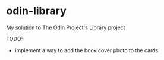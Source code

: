 # odin-library

My solution to The Odin Project's Library project

TODO:
- implement a way to add the book cover photo to the cards